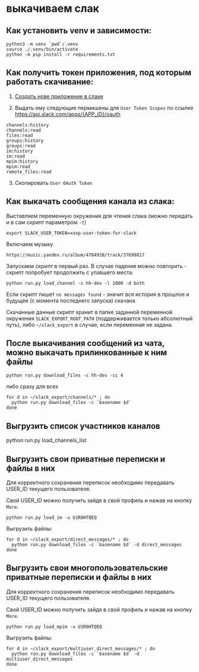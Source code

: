# выкачиваем слак

## Как установить venv и зависимости:

```shell
python3 -m venv `pwd`/.venv
source ./.venv/bin/activate
python -m pip install -r requirements.txt
```

## Как получить токен приложения, под которым работать скачивание:

1. [Создать нове приложение в слаке](https://api.slack.com/apps?new_app=1)

2. Выдать ему следующие пермишены для `User Token Scopes` по ссылке https://api.slack.com/apps/{APP_ID}/oauth

````
channels:history
channels:read
files:read
groups:history
groups:read
im:history
im:read
mpim:history
mpim:read
remote_files:read
````

3. Скопировать `User OAuth Token`

## Как выкачать сообщения канала из слака:

Выставляем переменную окружения для чтения слака (можно передать и в сам скрипт параметром `-t`)

```shell
export SLACK_USER_TOKEN=xoxp-user-token-for-slack
```

Включаем музыку

```
https://music.yandex.ru/album/4784938/track/37699817
```

Запускаем скрипт в первый раз. В случае падения можно повторить - скрипт попробует продолжить с упавшего места.

```shell
python run.py load_channel -c hh-dev -l 1000 -d both
```

Если скрипт пишет `no messages found` - значит вся история в прошлое и будущее (с момента последнего запуска) скачана

Скачанные данные скрипт хранит в папке заданной переменной окружения `SLACK_EXPORT_ROOT_PATH` (поддерживается только абсолютный путь), либо `~/slack_export` в случае, если переменная не задана.

## После выкачивания сообщений из чата, можно выкачать прилинкованные к ним файлы

```shell
python run.py download_files -c hh-dev -cc 4
```

либо сразу для всех

```shell
for d in ~/slack_export/channels/* ; do
  python run.py download_files -c `basename $d`
done
```

## Выгрузить список участников каналов

python run.py load_channels_list

## Выгрузить свои приватные переписки и файлы в них

Для корректного сохранения переписок необходимо передавать USER_ID текущего пользователя.

Свой USER_ID можно получить зайдя в свой профиль и нажав на кнопку `More`.

```shell
python run.py load_im -u U1R8HTQEQ
```

Выгрузить файлы:

```shell
for d in ~/slack_export/direct_messages/* ; do
  python run.py download_files -c `basename $d` -d direct_messages
done
```

## Выгрузить свои многопользовательские приватные переписки и файлы в них

Для корректного сохранения переписок необходимо передавать USER_ID текущего пользователя.

Свой USER_ID можно получить зайдя в свой профиль и нажав на кнопку `More`.

```shell
python run.py load_mpim -u U1R8HTQEQ
```

Выгрузить файлы:

```shell
for d in ~/slack_export/multiuser_direct_messages/* ; do
  python run.py download_files -c `basename $d` -d multiuser_direct_messages
done
```